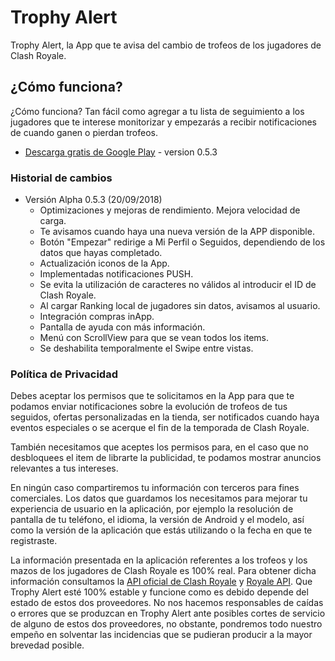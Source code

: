 # Trophy Alert
Trophy Alert, la App que te avisa del cambio de trofeos de los jugadores de Clash Royale.

## ¿Cómo funciona?
¿Cómo funciona? Tan fácil como agregar a tu lista de seguimiento a los jugadores que te interese monitorizar y empezarás a recibir notificaciones de cuando ganen o pierdan trofeos.
* [Descarga gratis de Google Play](https://play.google.com/store/apps/details?id=com.jonatanjumbert.trophyalert) - version 0.5.3

### Historial de cambios
* Versión Alpha 0.5.3 (20/09/2018)
  * Optimizaciones y mejoras de rendimiento. Mejora velocidad de carga.
  * Te avisamos cuando haya una nueva versión de la APP disponible.
  * Botón "Empezar" redirige a Mi Perfil o Seguidos, dependiendo de los datos que hayas completado.
  * Actualización iconos de la App.
  * Implementadas notificaciones PUSH.
  * Se evita la utilización de caracteres no válidos al introducir el ID de Clash Royale.
  * Al cargar Ranking local de jugadores sin datos, avisamos al usuario.
  * Integración compras inApp.
  * Pantalla de ayuda con más información.
  * Menú con ScrollView para que se vean todos los items.
  * Se deshabilita temporalmente el Swipe entre vistas.
  

### Política de Privacidad
Debes aceptar los permisos que te solicitamos en la App para que te podamos enviar notificaciones sobre la evolución de trofeos de tus seguidos, ofertas personalizadas en la tienda, ser notificados cuando haya eventos especiales o se acerque el fin de la temporada de Clash Royale.

También necesitamos que aceptes los permisos para, en el caso que no desbloquees el item de librarte la publicidad, te podamos mostrar anuncios relevantes a tus intereses.

En ningún caso compartiremos tu información con terceros para fines comerciales. Los datos que guardamos los necesitamos para mejorar tu experiencia de usuario en la aplicación, por ejemplo la resolución de pantalla de tu teléfono, el idioma, la versión de Android y el modelo, así como la versión de la aplicación que estás utilizando o la fecha en que te registraste.

La información presentada en la aplicación referentes a los trofeos y los mazos de los jugadores de Clash Royale es 100% real. Para obtener dicha información consultamos la [API oficial de Clash Royale](https://developer.clashroyale.com/) y [Royale API](https://royaleapi.com/). Que Trophy Alert esté 100% estable y funcione como es debido depende del estado de estos dos proveedores. No nos hacemos responsables de caídas o errores que se produzcan en Trophy Alert ante posibles cortes de servicio de alguno de estos dos proveedores, no obstante, pondremos todo nuestro empeño en solventar las incidencias que se pudieran producir a la mayor brevedad posible. 
